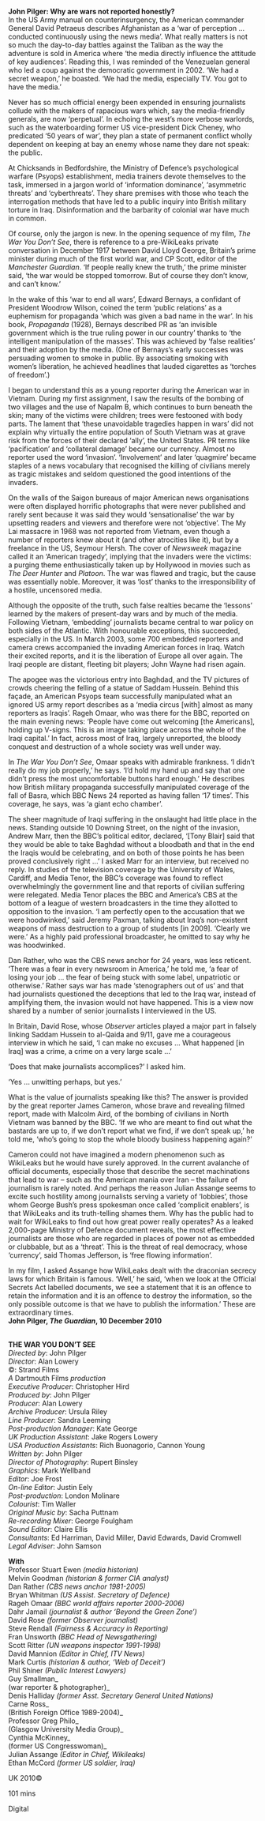 
**John Pilger: Why are wars not reported honestly?**  
In the US Army manual on counterinsurgency, the American commander General David Petraeus describes Afghanistan as a ‘war of perception ... conducted continuously using the news media’. What really matters is not so much the day-to-day battles against the Taliban as the way the adventure is sold in America where ‘the media directly influence the attitude of key audiences’. Reading this, I was reminded of the Venezuelan general who led a coup against the democratic government in 2002. ‘We had a secret weapon,’ he boasted. ‘We had the media, especially TV. You got to have the media.’

Never has so much official energy been expended in ensuring journalists collude with the makers of rapacious wars which, say the media-friendly generals, are now ‘perpetual’. In echoing the west’s more verbose warlords, such as the waterboarding former US vice-president Dick Cheney, who predicated ‘50 years of war’, they plan a state of permanent conflict wholly dependent on keeping at bay an enemy whose name they dare not speak: the public.

At Chicksands in Bedfordshire, the Ministry of Defence’s psychological warfare (Psyops) establishment, media trainers devote themselves to the task, immersed in a jargon world of ‘information dominance’, ‘asymmetric threats’ and ‘cyberthreats’. They share premises with those who teach the interrogation methods that have led to a public inquiry into British military torture in Iraq. Disinformation and the barbarity of colonial war have much in common.

Of course, only the jargon is new. In the opening sequence of my film, _The War You Don’t See_, there is reference to a pre-WikiLeaks private conversation in December 1917 between David Lloyd George, Britain’s prime minister during much of the first world war, and CP Scott, editor of the _Manchester Guardian_. ‘If people really knew the truth,’ the prime minister said, ‘the war would be stopped tomorrow. But of course they don’t know, and can’t know.’

In the wake of this ‘war to end all wars’, Edward Bernays, a confidant of President Woodrow Wilson, coined the term ‘public relations’ as a euphemism for propaganda ‘which was given a bad name in the war’. In his book, _Propaganda_ (1928), Bernays described PR as ‘an invisible government which is the true ruling power in our country’ thanks to ‘the intelligent manipulation of the masses’. This was achieved by ‘false realities’ and their adoption by the media. (One of Bernays’s early successes was persuading women to smoke in public. By associating smoking with women’s liberation, he achieved headlines that lauded cigarettes as ‘torches of freedom’.)

I began to understand this as a young reporter during the American war in Vietnam. During my first assignment, I saw the results of the bombing of two villages and the use of Napalm B, which continues to burn beneath the skin; many of the victims were children; trees were festooned with body parts. The lament that ‘these unavoidable tragedies happen in wars’ did not explain why virtually the entire population of South Vietnam was at grave risk from the forces of their declared ‘ally’, the United States. PR terms like ‘pacification’ and ‘collateral damage’ became our currency. Almost no reporter used the word ‘invasion’. ‘Involvement’ and later ‘quagmire’ became staples of a news vocabulary that recognised the killing of civilians merely as tragic mistakes and seldom questioned the good intentions of the invaders.

On the walls of the Saigon bureaus of major American news organisations were often displayed horrific photographs that were never published and rarely sent because it was said they would ‘sensationalise’ the war by upsetting readers and viewers and therefore were not ‘objective’. The My Lai massacre in 1968 was not reported from Vietnam, even though a number of reporters knew about it (and other atrocities like it), but by a freelance in the US, Seymour Hersh. The cover of _Newsweek_ magazine called it an ‘American tragedy’, implying that the invaders were the victims: a purging theme enthusiastically taken up by Hollywood in movies such as _The Deer Hunter_ and _Platoon_. The war was flawed and tragic, but the cause  was essentially noble. Moreover, it was ‘lost’ thanks to the irresponsibility of a hostile, uncensored media.

Although the opposite of the truth, such false realties became the ‘lessons’ learned by the makers of present-day wars and by much of the media. Following Vietnam, ‘embedding’ journalists became central to war policy on both sides of the Atlantic. With honourable exceptions, this succeeded, especially in the US. In March 2003, some 700 embedded reporters and camera crews accompanied the invading American forces in Iraq. Watch their excited reports, and it is the liberation of Europe all over again. The Iraqi people are distant, fleeting bit players; John Wayne had risen again.

The apogee was the victorious entry into Baghdad, and the TV pictures of crowds cheering the felling of a statue of Saddam Hussein. Behind this façade, an American Psyops team successfully manipulated what an ignored US army report describes as a ‘media circus [with] almost as many reporters as Iraqis’. Rageh Omaar, who was there for the BBC, reported on the main evening news: ‘People have come out welcoming [the Americans], holding up V-signs. This is an image taking place across the whole of the Iraqi capital.’ In fact, across most of  Iraq, largely unreported, the bloody conquest and destruction of a whole society was well under way.

In _The War You Don’t See_, Omaar speaks with admirable frankness. ‘I didn’t really do my job properly,’ he says. ‘I’d hold my hand up and say that one didn’t press the most uncomfortable buttons hard enough.’ He describes how British military propaganda successfully manipulated coverage of the fall of Basra, which BBC News 24 reported as having fallen ‘17 times’. This coverage, he says, was ‘a giant echo chamber’.

The sheer magnitude of Iraqi suffering in the onslaught had little place in the news. Standing outside 10 Downing Street, on the night of the invasion, Andrew Marr, then the BBC’s political editor, declared, ‘[Tony Blair] said that they would be able to take Baghdad without a bloodbath and that in the end the Iraqis would be celebrating, and on both of those points he has been proved conclusively right ...’ I asked Marr for an interview, but received no reply. In studies of the television coverage by the University of Wales, Cardiff, and Media Tenor, the BBC’s coverage was found to reflect overwhelmingly the government line and that reports of civilian suffering were relegated. Media Tenor places the BBC and America’s CBS at the bottom of a league of western broadcasters in the time they allotted to opposition to the invasion. ‘I am perfectly open to the accusation that we were hoodwinked,’ said Jeremy Paxman, talking about Iraq’s non-existent weapons of mass destruction to a group of students [in 2009]. ‘Clearly we were.’ As a highly paid professional broadcaster, he omitted to say why he was hoodwinked.

Dan Rather, who was the CBS news anchor for 24 years, was less reticent. ‘There was a fear in every newsroom in America,’ he told me, ‘a fear of losing your job ... the fear of being stuck with some label, unpatriotic or otherwise.’ Rather says war has made ‘stenographers out of us’ and that had journalists questioned the deceptions that led to the Iraq war, instead of amplifying them, the invasion would not have happened. This is a view now shared by a number of senior journalists I interviewed in the US.

In Britain, David Rose, whose _Observer_ articles played a major part in falsely linking Saddam Hussein to al-Qaida and 9/11, gave me a courageous interview in which he said, ‘I can make no excuses ... What happened [in Iraq] was a crime, a crime on a very large scale ...’

‘Does that make journalists accomplices?’ I asked him.

‘Yes ... unwitting perhaps, but yes.’

What is the value of journalists speaking like this? The answer is provided by the great reporter James Cameron, whose brave and revealing filmed report, made with Malcolm Aird, of the bombing of civilians in North Vietnam was banned by the BBC. ‘If we who are meant to find out what the bastards are up to, if we don’t report what we find, if we don’t speak up,’ he told me, ‘who’s going to stop the whole bloody business happening again?’

Cameron could not have imagined a modern phenomenon such as WikiLeaks but he would have surely approved. In the current avalanche of official documents, especially those that describe the secret machinations that lead to war – such as the American mania over Iran – the failure of journalism is rarely noted. And perhaps the reason Julian Assange seems to excite such hostility among journalists serving a variety of ‘lobbies’, those whom George Bush’s press spokesman once called ‘complicit enablers’, is that WikiLeaks and its truth-telling shames them. Why has the public had to wait for WikiLeaks to find out how great power really operates? As a leaked 2,000-page Ministry of Defence document reveals, the most effective journalists are those who are regarded in places of power not as embedded or clubbable, but as a ‘threat’. This is the threat of real democracy, whose ‘currency’, said Thomas Jefferson, is ‘free flowing information’.

In my film, I asked Assange how WikiLeaks dealt with the draconian secrecy laws for which Britain is famous. ‘Well,’ he said, ‘when we look at the Official Secrets Act labelled documents, we see a statement that it is an offence to retain the information and it is an offence to destroy the information, so the only possible outcome is that we have to publish the information.’  These are extraordinary times.  
**John Pilger, _The Guardian_, 10 December 2010**
<br><br>

**THE WAR YOU DON’T SEE**  
_Directed by_: John Pilger  
_Director_: Alan Lowery  
©: Strand Films  
_A_ Dartmouth Films _production_  
_Executive Producer_: Christopher Hird  
_Produced by_: John Pilger  
_Producer_: Alan Lowery  
_Archive Producer_: Ursula Riley  
_Line Producer_: Sandra Leeming  
_Post-production Manager_: Kate George  
_UK Production Assistant_:  Jake Rogers Lowery  
_USA Production Assistants_:  Rich Buonagorio, Cannon Young  
_Written by_: John Pilger  
_Director of Photography_: Rupert Binsley  
_Graphics_: Mark Wellband  
_Editor_: Joe Frost  
_On-line Editor_: Justin Eely  
_Post-production_: London Molinare  
_Colourist_: Tim Waller  
_Original Music by_: Sacha Puttnam  
_Re-recording Mixer_: George Foulgham  
_Sound Editor_: Claire Ellis  
_Consultants_: Ed Harriman, David Miller,  David Edwards, David Cromwell  
_Legal Adviser_: John Samson

**With**  
Professor Stuart Ewen _(media historian)_  
Melvin Goodman _(historian & former CIA analyst)_  
Dan Rather _(CBS news anchor 1981-2005)_  
Bryan Whitman _(US Assist. Secretary of Defence)_  
Rageh Omaar _(BBC world affairs reporter 2000-2006)_  
Dahr Jamail _(journalist & author ‘Beyond the Green Zone’)_  
David Rose _(former Observer journalist)_  
Steve Rendall _(Fairness & Accuracy in Reporting)_  
Fran Unsworth _(BBC Head of Newsgathering)_  
Scott Ritter _(UN weapons inspector 1991-1998)_  
David Mannion _(Editor in Chief, ITV News)_  
Mark Curtis _(historian & author, ‘Web of Deceit’)_  
Phil Shiner _(Public Interest Lawyers)_  
Guy Smallman_  
(war reporter & photographer)_  
Denis Halliday _(former Asst. Secretary General United Nations)_  
Carne Ross_  
(British Foreign Office 1989-2004)_  
Professor Greg Philo_  
(Glasgow University Media Group)_  
Cynthia McKinney_  
(former US Congresswoman)_  
Julian Assange _(Editor in Chief, Wikileaks)_  
Ethan McCord _(former US soldier, Iraq)_

UK 2010©

101 mins

Digital
<!--stackedit_data:
eyJoaXN0b3J5IjpbNjI3NDk5NjYyXX0=
-->
